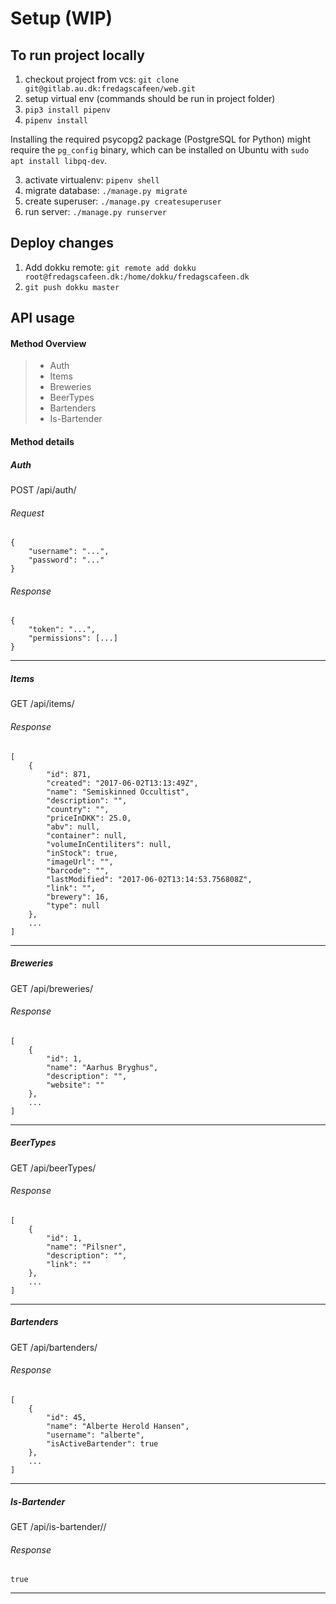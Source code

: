 # Setup (WIP)

## To run project locally

1. checkout project from vcs: `git clone git@gitlab.au.dk:fredagscafeen/web.git`
2. setup virtual env (commands should be run in project folder)
  1. `pip3 install pipenv`
  2. `pipenv install`

Installing the required psycopg2 package (PostgreSQL for Python) might require the `pg_config` binary,
which can be installed on Ubuntu with `sudo apt install libpq-dev`.

3. activate virtualenv: `pipenv shell`
4. migrate database: `./manage.py migrate`
5. create superuser: `./manage.py createsuperuser`
6. run server: `./manage.py runserver`

## Deploy changes

1. Add dokku remote: `git remote add dokku root@fredagscafeen.dk:/home/dokku/fredagscafeen.dk`
2. `git push dokku master`

## API usage

#### Method Overview
> - Auth
> - Items
> - Breweries
> - BeerTypes
> - Bartenders
> - Is-Bartender

#### Method details

##### **Auth**
POST <host>/api/auth/

###### Request
```
{
    "username": "...",
    "password": "..."
}
```
###### Response
```
{
    "token": "...",
    "permissions": [...]
}
```
-----------------

##### **Items**
GET <host>/api/items/

###### Response
```
[
    {
        "id": 871,
        "created": "2017-06-02T13:13:49Z",
        "name": "Semiskinned Occultist",
        "description": "",
        "country": "",
        "priceInDKK": 25.0,
        "abv": null,
        "container": null,
        "volumeInCentiliters": null,
        "inStock": true,
        "imageUrl": "",
        "barcode": "",
        "lastModified": "2017-06-02T13:14:53.756808Z",
        "link": "",
        "brewery": 16,
        "type": null
    },
    ...
]
```
-----------------

##### **Breweries**
GET <host>/api/breweries/

###### Response
```
[
    {
        "id": 1,
        "name": "Aarhus Bryghus",
        "description": "",
        "website": ""
    },
    ...
]
```
-----------------

##### **BeerTypes**
GET <host>/api/beerTypes/

###### Response
```
[
    {
        "id": 1,
        "name": "Pilsner",
        "description": "",
        "link": ""
    },
    ...
]
```
-----------------

##### **Bartenders**
GET <host>/api/bartenders/

###### Response
```
[
    {
        "id": 45,
        "name": "Alberte Herold Hansen",
        "username": "alberte",
        "isActiveBartender": true
    },
    ...
]
```
-----------------

##### **Is-Bartender**
GET <host>/api/is-bartender/<username>/

###### Response
```
true 
```
-----------------
